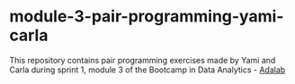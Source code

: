 # module-3-pair-programming-yami-carla
This repository contains pair programming exercises made by Yami and Carla during sprint 1, module 3 of the Bootcamp in Data Analytics - [Adalab](https://adalab.es/bootcamp-data/)
